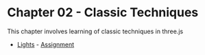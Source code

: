 # Chapter 02 - Classic Techniques
This chapter involves learning of classic techniques in three.js

- [Lights](https://github.com/DvbyDt/Learning-Three.js/tree/main/Chapter%2002-%20Classic%20Techniques/Lights/Lights) - [Assignment](https://lightsinthreejs.netlify.app/)
